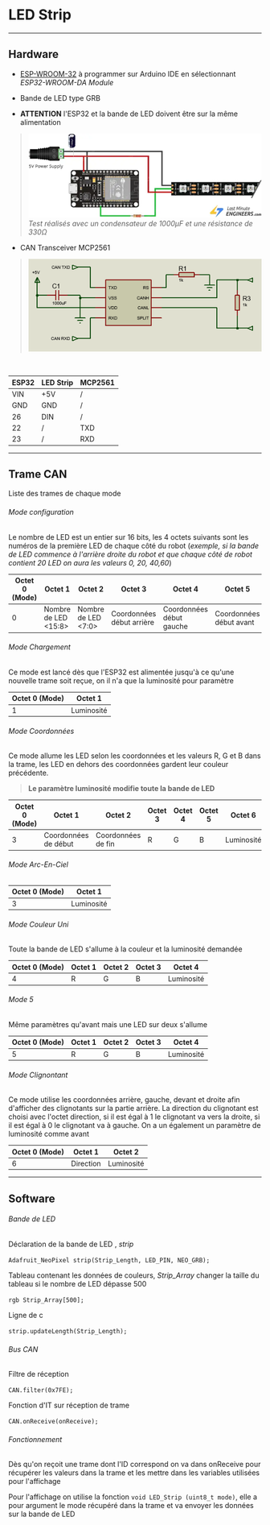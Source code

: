 # LED Strip

---

## Hardware

* [ESP-WROOM-32](https://www.dzduino.com/Blog%20Dzduino/ESP32-WROOM-32) à
programmer sur Arduino IDE en sélectionnant *ESP32-WROOM-DA Module*

* Bande de LED type GRB

* **ATTENTION** l'ESP32 et la bande de LED doivent être sur la même alimentation

>![](esp_led.png)
>*Test réalisés avec un condensateur de 1000µF et une résistance de 330Ω*

* CAN Transceiver MCP2561

>![](mcp.png)

<br>

| ESP32  |  LED Strip | MCP2561  |
|---|---|---|
|  VIN |  +5V  | /  |
|  GND | GND  | /  |
| 26  | DIN  | /  |
| 22  | /  |  TXD |
| 23  | /  | RXD  |

---

## Trame CAN

Liste des trames de chaque mode

###### Mode configuration

Le nombre de LED est un entier sur 16 bits, les 4 octets suivants sont les numéros de la première LED de chaque côté du robot (*exemple, si la bande de LED commence à l'arrière droite du robot et que chaque côté de robot contient 20 LED on aura les valeurs 0, 20, 40,60*)

| Octet 0 (Mode) |  Octet 1 | Octet 2  |Octet 3|Octet 4|Octet 5|Octet 6|
|---|---|---|---|---|---|---|
| 0 |Nombre de LED <15:8> |Nombre de LED <7:0>|Coordonnées début arrière|Coordonnées début gauche|Coordonnées début avant|Coordonnées début droite|

###### Mode Chargement

Ce mode est lancé dès que l'ESP32 est alimentée jusqu'à ce qu'une nouvelle trame soit reçue, on il n'a que la luminosité pour paramètre

| Octet 0 (Mode) |  Octet 1 |
|---|---|
| 1 | Luminosité |

###### Mode Coordonnées

Ce mode allume les LED selon les coordonnées et les valeurs R, G et B dans la trame, les LED en dehors des coordonnées gardent leur couleur précédente.

>**Le paramètre luminosité modifie toute la bande de LED**

| Octet 0 (Mode) |  Octet 1 | Octet 2  |Octet 3|Octet 4|Octet 5|Octet 6|
|---|---|---|---|---|---|---|
| 3 | Coordonnées de début |Coordonnées de fin|R|G|B|Luminosité|

###### Mode Arc-En-Ciel


| Octet 0 (Mode) |  Octet 1 |
|---|---|
| 3 | Luminosité |

###### Mode Couleur Uni

Toute la bande de LED s'allume à la couleur et la luminosité demandée

| Octet 0 (Mode) |  Octet 1 | Octet 2  |Octet 3|Octet 4|
|---|---|---|---|---|
| 4 |R|G|B|Luminosité|

###### Mode 5

Même paramètres qu'avant mais une LED sur deux s'allume

| Octet 0 (Mode) |  Octet 1 | Octet 2  |Octet 3|Octet 4|
|---|---|---|---|---|
| 5 |R|G|B|Luminosité|

###### Mode Clignontant

Ce mode utilise les coordonnées arrière, gauche, devant et droite afin d'afficher des clignotants sur la partie arrière. La direction du clignotant est choisi avec l'octet direction, si il est égal à 1 le clignotant va vers la droite, si il est égal à 0 le clignotant va à gauche. On a un également un paramètre de luminosité comme avant

| Octet 0 (Mode) |  Octet 1 | Octet 2  |
|---|---|---|
| 6 |Direction |Luminosité|

---

## Software



###### Bande de LED

Déclaration de la bande de LED , *strip*

`Adafruit_NeoPixel strip(Strip_Length, LED_PIN, NEO_GRB);`

Tableau contenant les données de couleurs, *Strip_Array* changer la taille du
tableau si le nombre de LED dépasse 500

`rgb Strip_Array[500];`

Ligne de c

`strip.updateLength(Strip_Length);`

###### Bus CAN

Filtre de réception

`CAN.filter(0x7FE);`

Fonction d'IT sur réception de trame

`CAN.onReceive(onReceive);`

###### Fonctionnement

Dès qu'on reçoit une trame dont l'ID correspond on va dans onReceive pour récupérer les valeurs dans la trame et les mettre dans les variables utilisées pour l'affichage

Pour l'affichage on utilise la fonction `void LED_Strip (uint8_t mode)`, elle a pour argument le mode récupéré dans la trame et va envoyer les données sur la bande de LED

